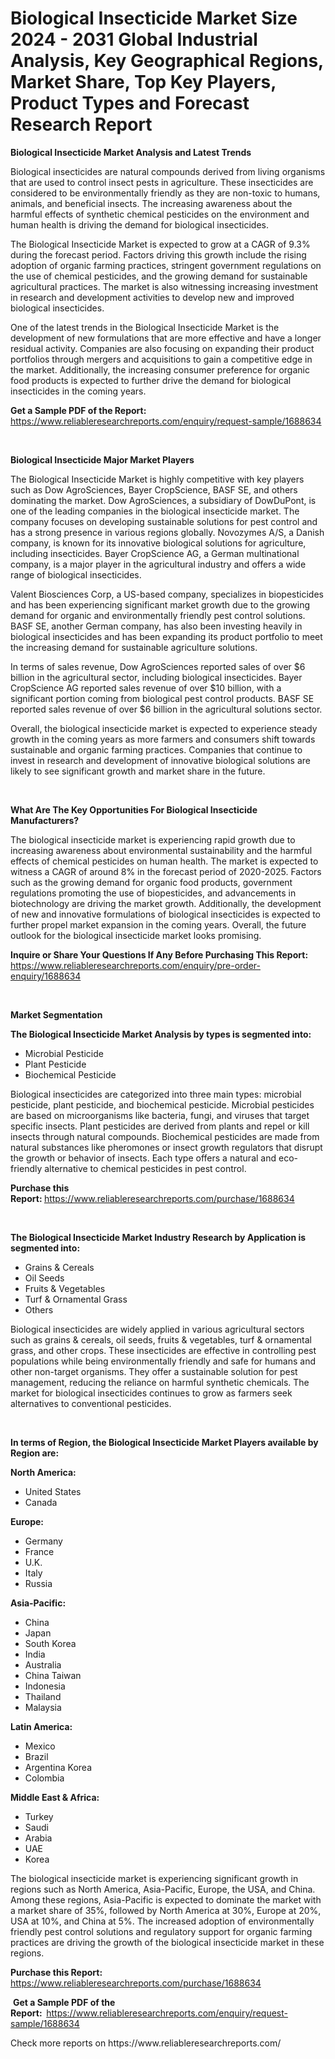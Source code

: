 <p><h1>Biological Insecticide Market Size 2024 - 2031 Global Industrial Analysis, Key Geographical Regions, Market Share, Top Key Players, Product Types and Forecast Research Report</h1></p><p><strong>Biological Insecticide Market Analysis and Latest Trends</strong></p>
<p><p>Biological insecticides are natural compounds derived from living organisms that are used to control insect pests in agriculture. These insecticides are considered to be environmentally friendly as they are non-toxic to humans, animals, and beneficial insects. The increasing awareness about the harmful effects of synthetic chemical pesticides on the environment and human health is driving the demand for biological insecticides.</p><p>The Biological Insecticide Market is expected to grow at a CAGR of 9.3% during the forecast period. Factors driving this growth include the rising adoption of organic farming practices, stringent government regulations on the use of chemical pesticides, and the growing demand for sustainable agricultural practices. The market is also witnessing increasing investment in research and development activities to develop new and improved biological insecticides.</p><p>One of the latest trends in the Biological Insecticide Market is the development of new formulations that are more effective and have a longer residual activity. Companies are also focusing on expanding their product portfolios through mergers and acquisitions to gain a competitive edge in the market. Additionally, the increasing consumer preference for organic food products is expected to further drive the demand for biological insecticides in the coming years.</p></p>
<p><strong>Get a Sample PDF of the Report:&nbsp;</strong> <a href="https://www.reliableresearchreports.com/enquiry/request-sample/1688634">https://www.reliableresearchreports.com/enquiry/request-sample/1688634</a></p>
<p>&nbsp;</p>
<p><strong>Biological Insecticide Major Market Players</strong></p>
<p><p>The Biological Insecticide Market is highly competitive with key players such as Dow AgroSciences, Bayer CropScience, BASF SE, and others dominating the market. Dow AgroSciences, a subsidiary of DowDuPont, is one of the leading companies in the biological insecticide market. The company focuses on developing sustainable solutions for pest control and has a strong presence in various regions globally. Novozymes A/S, a Danish company, is known for its innovative biological solutions for agriculture, including insecticides. Bayer CropScience AG, a German multinational company, is a major player in the agricultural industry and offers a wide range of biological insecticides.</p><p>Valent Biosciences Corp, a US-based company, specializes in biopesticides and has been experiencing significant market growth due to the growing demand for organic and environmentally friendly pest control solutions. BASF SE, another German company, has also been investing heavily in biological insecticides and has been expanding its product portfolio to meet the increasing demand for sustainable agriculture solutions.</p><p>In terms of sales revenue, Dow AgroSciences reported sales of over $6 billion in the agricultural sector, including biological insecticides. Bayer CropScience AG reported sales revenue of over $10 billion, with a significant portion coming from biological pest control products. BASF SE reported sales revenue of over $6 billion in the agricultural solutions sector.</p><p>Overall, the biological insecticide market is expected to experience steady growth in the coming years as more farmers and consumers shift towards sustainable and organic farming practices. Companies that continue to invest in research and development of innovative biological solutions are likely to see significant growth and market share in the future.</p></p>
<p>&nbsp;</p>
<p><strong>What Are The Key Opportunities For Biological Insecticide Manufacturers?</strong></p>
<p><p>The biological insecticide market is experiencing rapid growth due to increasing awareness about environmental sustainability and the harmful effects of chemical pesticides on human health. The market is expected to witness a CAGR of around 8% in the forecast period of 2020-2025. Factors such as the growing demand for organic food products, government regulations promoting the use of biopesticides, and advancements in biotechnology are driving the market growth. Additionally, the development of new and innovative formulations of biological insecticides is expected to further propel market expansion in the coming years. Overall, the future outlook for the biological insecticide market looks promising.</p></p>
<p><strong>Inquire or Share Your Questions If Any Before Purchasing This Report:</strong> <a href="https://www.reliableresearchreports.com/enquiry/pre-order-enquiry/1688634">https://www.reliableresearchreports.com/enquiry/pre-order-enquiry/1688634</a></p>
<p>&nbsp;</p>
<p><strong>Market Segmentation</strong></p>
<p><strong>The Biological Insecticide Market Analysis by types is segmented into:</strong></p>
<p><ul><li>Microbial Pesticide</li><li>Plant Pesticide</li><li>Biochemical Pesticide</li></ul></p>
<p><p>Biological insecticides are categorized into three main types: microbial pesticide, plant pesticide, and biochemical pesticide. Microbial pesticides are based on microorganisms like bacteria, fungi, and viruses that target specific insects. Plant pesticides are derived from plants and repel or kill insects through natural compounds. Biochemical pesticides are made from natural substances like pheromones or insect growth regulators that disrupt the growth or behavior of insects. Each type offers a natural and eco-friendly alternative to chemical pesticides in pest control.</p></p>
<p><strong>Purchase this Report:&nbsp;</strong><a href="https://www.reliableresearchreports.com/purchase/1688634">https://www.reliableresearchreports.com/purchase/1688634</a></p>
<p>&nbsp;</p>
<p><strong>The Biological Insecticide Market Industry Research by Application is segmented into:</strong></p>
<p><ul><li>Grains & Cereals</li><li>Oil Seeds</li><li>Fruits & Vegetables</li><li>Turf & Ornamental Grass</li><li>Others</li></ul></p>
<p><p>Biological insecticides are widely applied in various agricultural sectors such as grains & cereals, oil seeds, fruits & vegetables, turf & ornamental grass, and other crops. These insecticides are effective in controlling pest populations while being environmentally friendly and safe for humans and other non-target organisms. They offer a sustainable solution for pest management, reducing the reliance on harmful synthetic chemicals. The market for biological insecticides continues to grow as farmers seek alternatives to conventional pesticides.</p></p>
<p>&nbsp;</p>
<p><strong>In terms of Region, the Biological Insecticide Market Players available by Region are:</strong></p>
<p>
    <p> <strong> North America: </strong>
        <ul>
            <li>United States</li>
            <li>Canada</li>
        </ul>
        </p> 
    <p> <strong> Europe: </strong>
        <ul>
            <li>Germany</li>
            <li>France</li>
            <li>U.K.</li>
            <li>Italy</li>
            <li>Russia</li>
        </ul>
        </p> 
    <p> <strong> Asia-Pacific: </strong>
        <ul>
            <li>China</li>
            <li>Japan</li>
            <li>South Korea</li>
            <li>India</li>
            <li>Australia</li>
            <li>China Taiwan</li>
            <li>Indonesia</li>
            <li>Thailand</li>
            <li>Malaysia</li>
        </ul>
        </p> 
    <p> <strong> Latin America: </strong>
        <ul>
            <li>Mexico</li>
            <li>Brazil</li>
            <li>Argentina Korea</li>
            <li>Colombia</li>
        </ul>
        </p> 
    <p> <strong> Middle East & Africa: </strong>
        <ul>
            <li>Turkey</li>
            <li>Saudi</li>
            <li>Arabia</li>
            <li>UAE</li>
            <li>Korea</li>
        </ul>
    </p>
    </p>
<p><p>The biological insecticide market is experiencing significant growth in regions such as North America, Asia-Pacific, Europe, the USA, and China. Among these regions, Asia-Pacific is expected to dominate the market with a market share of 35%, followed by North America at 30%, Europe at 20%, USA at 10%, and China at 5%. The increased adoption of environmentally friendly pest control solutions and regulatory support for organic farming practices are driving the growth of the biological insecticide market in these regions.</p></p>
<p><strong>Purchase this Report: </strong><a href="https://www.reliableresearchreports.com/purchase/1688634">https://www.reliableresearchreports.com/purchase/1688634</a></p>
<p>&nbsp;<strong>Get a Sample PDF of the Report:&nbsp;&nbsp;</strong><a href="https://www.reliableresearchreports.com/enquiry/request-sample/1688634">https://www.reliableresearchreports.com/enquiry/request-sample/1688634</a></p>
<p><strong></strong></p>
<p>Check more reports on https://www.reliableresearchreports.com/</p>
